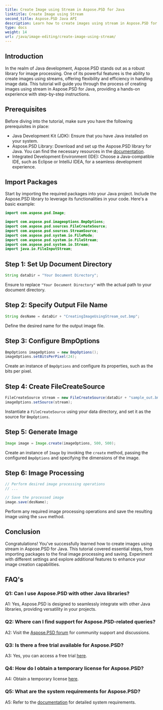 ```yaml
---
title: Create Image using Stream in Aspose.PSD for Java
linktitle: Create Image using Stream
second_title: Aspose.PSD Java API
description: Learn how to create images using stream in Aspose.PSD for Java. Follow this step-by-step guide for efficient image processing.
type: docs
weight: 14
url: /java/image-editing/create-image-using-stream/
---
```

## Introduction

In the realm of Java development, Aspose.PSD stands out as a robust library for image processing. One of its powerful features is the ability to create images using streams, offering flexibility and efficiency in handling image data. This tutorial will guide you through the process of creating images using stream in Aspose.PSD for Java, providing a hands-on experience with step-by-step instructions.

## Prerequisites

Before diving into the tutorial, make sure you have the following prerequisites in place:

- Java Development Kit (JDK): Ensure that you have Java installed on your system.
- Aspose.PSD Library: Download and set up the Aspose.PSD library for Java. You can find the necessary resources in the [documentation](https://reference.aspose.com/psd/java/).
- Integrated Development Environment (IDE): Choose a Java-compatible IDE, such as Eclipse or IntelliJ IDEA, for a seamless development experience.

## Import Packages

Start by importing the required packages into your Java project. Include the Aspose.PSD library to leverage its functionalities in your code. Here's a basic example:

```java
import com.aspose.psd.Image;

import com.aspose.psd.imageoptions.BmpOptions;
import com.aspose.psd.sources.FileCreateSource;
import com.aspose.psd.sources.StreamSource;
import com.aspose.psd.system.io.FileMode;
import com.aspose.psd.system.io.FileStream;
import com.aspose.psd.system.io.Stream;
import java.io.FileInputStream;
```

## Step 1: Set Up Document Directory

```java
String dataDir = "Your Document Directory";
```

Ensure to replace `"Your Document Directory"` with the actual path to your document directory.

## Step 2: Specify Output File Name

```java
String desName = dataDir + "CreatingImageUsingStream_out.bmp";
```

Define the desired name for the output image file.

## Step 3: Configure BmpOptions

```java
BmpOptions imageOptions = new BmpOptions();
imageOptions.setBitsPerPixel(24);
```

Create an instance of `BmpOptions` and configure its properties, such as the bits per pixel.

## Step 4: Create FileCreateSource

```java
FileCreateSource stream = new FileCreateSource(dataDir + "sample_out.bmp");
imageOptions.setSource(stream);
```

Instantiate a `FileCreateSource` using your data directory, and set it as the source for `BmpOptions`.

## Step 5: Generate Image

```java
Image image = Image.create(imageOptions, 500, 500);
```

Create an instance of `Image` by invoking the `create` method, passing the configured `BmpOptions` and specifying the dimensions of the image.

## Step 6: Image Processing

```java
// Perform desired image processing operations
// ...

// Save the processed image
image.save(desName);
```

Perform any required image processing operations and save the resulting image using the `save` method.

## Conclusion

Congratulations! You've successfully learned how to create images using stream in Aspose.PSD for Java. This tutorial covered essential steps, from importing packages to the final image processing and saving. Experiment with different settings and explore additional features to enhance your image creation capabilities.

## FAQ's

### Q1: Can I use Aspose.PSD with other Java libraries?

A1: Yes, Aspose.PSD is designed to seamlessly integrate with other Java libraries, providing versatility in your projects.

### Q2: Where can I find support for Aspose.PSD-related queries?

A2: Visit the [Aspose.PSD forum](https://forum.aspose.com/c/psd/34) for community support and discussions.

### Q3: Is there a free trial available for Aspose.PSD?

A3: Yes, you can access a free trial [here](https://releases.aspose.com/).

### Q4: How do I obtain a temporary license for Aspose.PSD?

A4: Obtain a temporary license [here](https://purchase.aspose.com/temporary-license/).

### Q5: What are the system requirements for Aspose.PSD?

A5: Refer to the [documentation](https://reference.aspose.com/psd/java/) for detailed system requirements.
